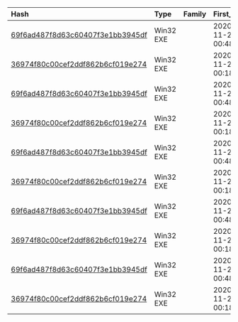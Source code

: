|Hash|Type|Family|First_Seen|Name|
|:--|:--|:--|:--|:--|
|[69f6ad487f8d63c60407f3e1bb3945df](https://www.virustotal.com/gui/file/69f6ad487f8d63c60407f3e1bb3945df)|Win32 EXE||2020-11-26 00:48:01| |
|[36974f80c00cef2ddf862b6cf019e274](https://www.virustotal.com/gui/file/36974f80c00cef2ddf862b6cf019e274)|Win32 EXE||2020-11-26 00:18:43| |
|[69f6ad487f8d63c60407f3e1bb3945df](https://www.virustotal.com/gui/file/69f6ad487f8d63c60407f3e1bb3945df)|Win32 EXE||2020-11-26 00:48:01| |
|[36974f80c00cef2ddf862b6cf019e274](https://www.virustotal.com/gui/file/36974f80c00cef2ddf862b6cf019e274)|Win32 EXE||2020-11-26 00:18:43| |
|[69f6ad487f8d63c60407f3e1bb3945df](https://www.virustotal.com/gui/file/69f6ad487f8d63c60407f3e1bb3945df)|Win32 EXE||2020-11-26 00:48:01| |
|[36974f80c00cef2ddf862b6cf019e274](https://www.virustotal.com/gui/file/36974f80c00cef2ddf862b6cf019e274)|Win32 EXE||2020-11-26 00:18:43| |
|[69f6ad487f8d63c60407f3e1bb3945df](https://www.virustotal.com/gui/file/69f6ad487f8d63c60407f3e1bb3945df)|Win32 EXE||2020-11-26 00:48:01| |
|[36974f80c00cef2ddf862b6cf019e274](https://www.virustotal.com/gui/file/36974f80c00cef2ddf862b6cf019e274)|Win32 EXE||2020-11-26 00:18:43| |
|[69f6ad487f8d63c60407f3e1bb3945df](https://www.virustotal.com/gui/file/69f6ad487f8d63c60407f3e1bb3945df)|Win32 EXE||2020-11-26 00:48:01| |
|[36974f80c00cef2ddf862b6cf019e274](https://www.virustotal.com/gui/file/36974f80c00cef2ddf862b6cf019e274)|Win32 EXE||2020-11-26 00:18:43| |
